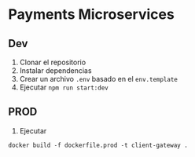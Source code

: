 # Payments Microservices

## Dev

1. Clonar el repositorio
2. Instalar dependencias
3. Crear un archivo `.env` basado en el `env.template`
5. Ejecutar `npm run start:dev`




## PROD
1. Ejecutar
```
docker build -f dockerfile.prod -t client-gateway .
```